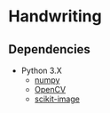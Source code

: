 # Handwriting

## Dependencies
 - Python 3.X
   - [numpy](https://pypi.org/project/numpy/)
   - [OpenCV](https://pypi.org/project/opencv-python/)
   - [scikit-image](https://pypi.org/project/scikit-image/)
